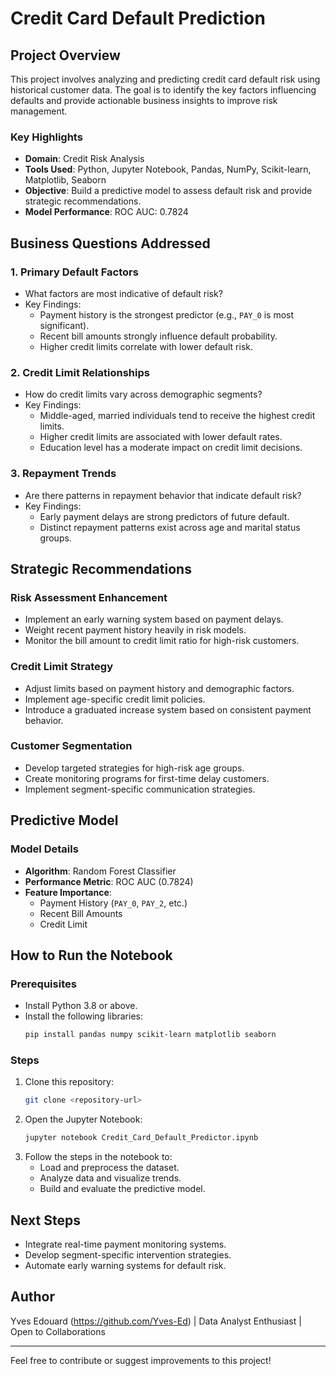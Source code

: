 # Credit Card Default Prediction

## Project Overview
This project involves analyzing and predicting credit card default risk using historical customer data. The goal is to identify the key factors influencing defaults and provide actionable business insights to improve risk management.

### Key Highlights
- **Domain**: Credit Risk Analysis
- **Tools Used**: Python, Jupyter Notebook, Pandas, NumPy, Scikit-learn, Matplotlib, Seaborn
- **Objective**: Build a predictive model to assess default risk and provide strategic recommendations.
- **Model Performance**: ROC AUC: 0.7824

## Business Questions Addressed

### 1. Primary Default Factors
- What factors are most indicative of default risk?
- Key Findings:
  - Payment history is the strongest predictor (e.g., `PAY_0` is most significant).
  - Recent bill amounts strongly influence default probability.
  - Higher credit limits correlate with lower default risk.

### 2. Credit Limit Relationships
- How do credit limits vary across demographic segments?
- Key Findings:
  - Middle-aged, married individuals tend to receive the highest credit limits.
  - Higher credit limits are associated with lower default rates.
  - Education level has a moderate impact on credit limit decisions.

### 3. Repayment Trends
- Are there patterns in repayment behavior that indicate default risk?
- Key Findings:
  - Early payment delays are strong predictors of future default.
  - Distinct repayment patterns exist across age and marital status groups.

## Strategic Recommendations

### Risk Assessment Enhancement
- Implement an early warning system based on payment delays.
- Weight recent payment history heavily in risk models.
- Monitor the bill amount to credit limit ratio for high-risk customers.

### Credit Limit Strategy
- Adjust limits based on payment history and demographic factors.
- Implement age-specific credit limit policies.
- Introduce a graduated increase system based on consistent payment behavior.

### Customer Segmentation
- Develop targeted strategies for high-risk age groups.
- Create monitoring programs for first-time delay customers.
- Implement segment-specific communication strategies.

## Predictive Model

### Model Details
- **Algorithm**: Random Forest Classifier
- **Performance Metric**: ROC AUC (0.7824)
- **Feature Importance**:
  - Payment History (`PAY_0`, `PAY_2`, etc.)
  - Recent Bill Amounts
  - Credit Limit

## How to Run the Notebook

### Prerequisites
- Install Python 3.8 or above.
- Install the following libraries:
  ```bash
  pip install pandas numpy scikit-learn matplotlib seaborn
  ```

### Steps
1. Clone this repository:
   ```bash
   git clone <repository-url>
   ```
2. Open the Jupyter Notebook:
   ```bash
   jupyter notebook Credit_Card_Default_Predictor.ipynb
   ```
3. Follow the steps in the notebook to:
   - Load and preprocess the dataset.
   - Analyze data and visualize trends.
   - Build and evaluate the predictive model.

## Next Steps
- Integrate real-time payment monitoring systems.
- Develop segment-specific intervention strategies.
- Automate early warning systems for default risk.

## Author
Yves Edouard (https://github.com/Yves-Ed) | Data Analyst Enthusiast | Open to Collaborations

---

Feel free to contribute or suggest improvements to this project!
